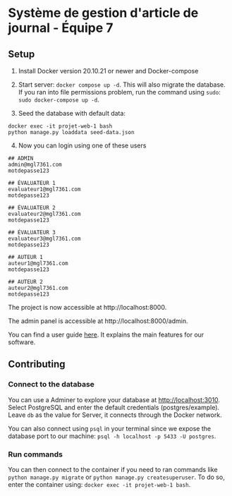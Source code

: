# Système de gestion d'article de journal - Équipe 7

## Setup

1. Install Docker version 20.10.21 or newer and Docker-compose

2. Start server: `docker compose up -d`. This will also migrate the database. If you ran into file permissions problem, run the command using `sudo`: `sudo docker-compose up -d`.

3. Seed the database with default data:

```
docker exec -it projet-web-1 bash
python manage.py loaddata seed-data.json
```

4. Now you can login using one of these users

```
## ADMIN
admin@mgl7361.com
motdepasse123

## ÉVALUATEUR 1
evaluateur1@mgl7361.com
motdepasse123

## ÉVALUATEUR 2
evaluateur2@mgl7361.com
motdepasse123

## ÉVALUATEUR 3
evaluateur3@mgl7361.com
motdepasse123

## AUTEUR 1
auteur1@mgl7361.com
motdepasse123

## AUTEUR 2
auteur2@mgl7361.com
motdepasse123
```

The project is now accessible at http://localhost:8000.

The admin panel is accessible at http://localhost:8000/admin.

You can find a user guide [here](/GUIDE.md). It explains the main features for our software.

## Contributing

### Connect to the database

You can use a Adminer to explore your database at [http://localhost:3010](http://localhost:3010). Select PostgreSQL and enter the default credentials (postgres/example). Leave `db` as the value for Server, it connects through the Docker network.

You can also connect using `psql` in your terminal since we expose the database port to our machine: `psql -h localhost -p 5433 -U postgres`.

### Run commands

You can then connect to the container if you need to ran commands like `python manage.py migrate` or `python manage.py createsuperuser`. To do so, enter the container using: `docker exec -it projet-web-1 bash`.

